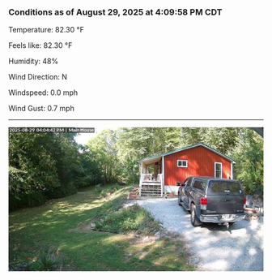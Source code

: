 ### Conditions as of August 29, 2025 at 4:09:58 PM CDT 

Temperature: 82.30 &deg;F

Feels like: 82.30 &deg;F

Humidity: 48%

Wind Direction: N

Windspeed: 0.0 mph

Wind Gust: 0.7 mph

---

<img src="./images/latest.jpeg"/>


